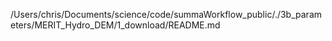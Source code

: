 /Users/chris/Documents/science/code/summaWorkflow_public/./3b_parameters/MERIT_Hydro_DEM/1_download/README.md
